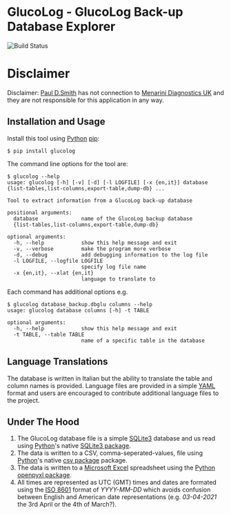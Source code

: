 # GlucoLog - GlucoLog Back-up Database Explorer
![Build Status](https://github.com/papadeltasierra/singles/actions/workflows/workflow.yml/badge.svg)
# Disclaimer
Disclaimer: [Paul D.Smith][pds] has not connection to [Menarini Diagnostics UK][Menarini Diagnostics UK] and they are not responsible for this application in any way.
## Installation and Usage
Install this tool using [Python][python] [pip][pip]:
```
$ pip install glucolog
```
The command line options for the tool are:
```
$ glucolog --help
usage: glucolog [-h] [-v] [-d] [-l LOGFILE] [-x {en,it}] database {list-tables,list-columns,export-table,dump-db} ...

Tool to extract information from a GlucoLog back-up database

positional arguments:
  database              name of the GlucoLog backup database
  {list-tables,list-columns,export-table,dump-db}

optional arguments:
  -h, --help            show this help message and exit
  -v, --verbose         make the program more verbose
  -d, --debug           add debugging information to the log file
  -l LOGFILE, --logfile LOGFILE
                        specify log file name
  -x {en,it}, --xlat {en,it}
                        language to translate to
```
Each command has additional options e.g.
```
$ glucolog database_backup.dbglu columns --help
usage: glucolog database columns [-h] -t TABLE

optional arguments:
  -h, --help            show this help message and exit
  -t TABLE, --table TABLE
                        name of a specific table in the database
```
## Language Translations
The database is written in Italian but the ability to translate the table and column names is provided.  Language files are provided in a simple [YAML][yaml] format and users are encouraged to contribute additional language files to the project.

## Under The Hood
1. The GlucoLog database file is a simple [SQLite3][sqlite3] database and us read using [Python][python]'s native [SQLite3 package][py-SQLite3].
2. The data is written to a CSV, comma-seperated-values, file using [Python][python]'s native [csv package][py-csv] package.
3. The data is written to a [Microsoft Excel][microsoft] spreadsheet using the [Python][python] [openpyxl package][openpyxl].
4. All times are represented as UTC (GMT) times and dates are formated using the [ISO 8601][iso8601] format of *YYYY-MM-DD* which avoids confusion between English and American date representations (e.g. *03-04-2021* the 3rd April or the 4th of March?).

[//]: # (These are reference links used in the body of this note and get stripped out when the markdown processor does its job. There is no need to format nicely because it shouldn't be seen. Thanks SO - http://stackoverflow.com/questions/4823468/store-comments-in-markdown-syntax)

   [Menarini Diagnostics UK]: <https://www.menarinidiag.co.uk>
   [pds]: <mailto:paul@pauldsmith.org.uk>
   [python]: <https://python.org>
   [pip]: <https://pypi.org/project/pip/>
   [openpyxl]: <https://openpyxl.readthedocs.io/en/stable/>
   [py-csv]: <https://docs.python.org/3/library/csv.html>
   [py-sqlite3]: <https://docs.python.org/3/library/sqlite3.html>
   [sqlite3]: <https://www.sqlite.org>
   [yaml]: <https://yaml.org/>
   [microsoft]: <https://microsoft.com>
   [iso8601]: <https://en.wikipedia.org/wiki/ISO_8601>
   [contributing]: <https://github.com/papadeltasierra/glucolog/CONTRIBUTING.md>



